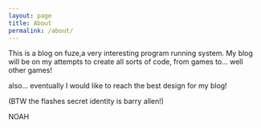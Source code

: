 ```yaml
---
layout: page
title: About
permalink: /about/
---
```


This is a blog on fuze,a very interesting program running system. My blog will be on my attempts to create all sorts of code, from games to... well other games!

also... eventually I would like to reach the best design for my blog!

(BTW the flashes secret identity is barry allen!)

NOAH
